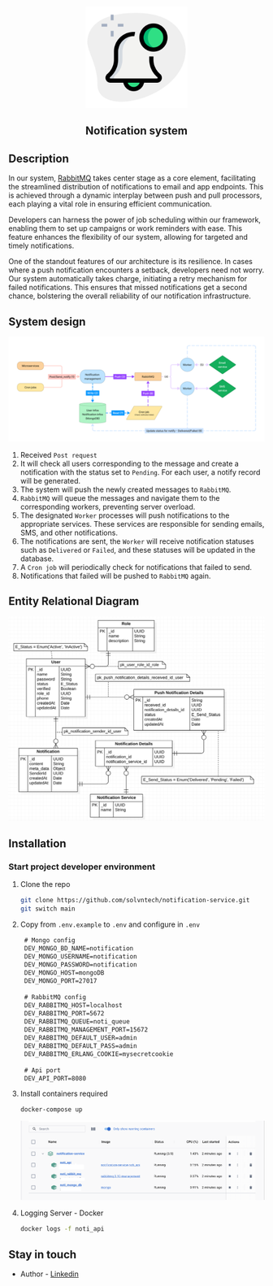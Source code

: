 <p align="center">
  <img src="images/notification-system-logo.png" width="200" alt="Notify logo"/>
</p>
<h2 align="center">Notification system</h2>

## Description

In our system, <a href="https://www.rabbitmq.com/">RabbitMQ</a> takes center stage as a core element, facilitating the streamlined distribution of notifications to email and app endpoints. This is achieved through a dynamic interplay between push and pull processors, each playing a vital role in ensuring efficient communication.

Developers can harness the power of job scheduling within our framework, enabling them to set up campaigns or work reminders with ease. This feature enhances the flexibility of our system, allowing for targeted and timely notifications.

One of the standout features of our architecture is its resilience. In cases where a push notification encounters a setback, developers need not worry. Our system automatically takes charge, initiating a retry mechanism for failed notifications. This ensures that missed notifications get a second chance, bolstering the overall reliability of our notification infrastructure.

## System design

<p align="center">
  <img src="images/notification-system-design.png" alt="design"/>
</p>

1. Received `Post request`
2. It will check all users corresponding to the message and create a notification with the status set to `Pending`. For each user, a notify record will be generated.
3. The system will push the newly created messages to `RabbitMQ`.
4. `RabbitMQ` will queue the messages and navigate them to the corresponding workers, preventing server overload.
5. The designated `Worker` processes will push notifications to the appropriate services. These services are responsible for sending emails, SMS, and other notifications.
6. The notifications are sent, the `Worker` will receive notification statuses such as `Delivered` or `Failed`, and these statuses will be updated in the database.
7. A `Cron job` will periodically check for notifications that failed to send.
8. Notifications that failed will be pushed to `RabbitMQ` again.

## Entity Relational Diagram

<p align="center">
  <img src="images/er-diagram.png" alt="design"/>
</p>

## Installation
### Start project developer environment
1. Clone the repo
   ```sh
   git clone https://github.com/solvntech/notification-service.git
   git switch main
   ```

2. Copy from `.env.example` to `.env` and configure in `.env`
   ```dotenv
    # Mongo config
    DEV_MONGO_BD_NAME=notification
    DEV_MONGO_USERNAME=notification
    DEV_MONGO_PASSWORD=notification
    DEV_MONGO_HOST=mongoDB
    DEV_MONGO_PORT=27017
    
    # RabbitMQ config
    DEV_RABBITMQ_HOST=localhost
    DEV_RABBITMQ_PORT=5672
    DEV_RABBITMQ_QUEUE=noti_queue
    DEV_RABBITMQ_MANAGEMENT_PORT=15672
    DEV_RABBITMQ_DEFAULT_USER=admin
    DEV_RABBITMQ_DEFAULT_PASS=admin
    DEV_RABBITMQ_ERLANG_COOKIE=mysecretcookie
    
    # Api port
    DEV_API_PORT=8080
   ```

3. Install containers required
   ```sh
   docker-compose up
   ```

   <img src="./images/docker.png" alt="docker">


4. Logging Server - Docker
   ```sh
   docker logs -f noti_api
   ```

## Stay in touch

- Author - [Linkedin](https://www.linkedin.com/in/nguyen-hai-270898/)
